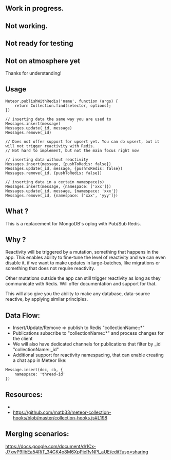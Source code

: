 ## Work in progress. 
## Not working.
## Not ready for testing
## Not on atmosphere yet

Thanks for understanding!

## Usage


```
Meteor.publishWithRedis('name', function (args) {
    return Collection.find(selector, options);
})
```

```
// inserting data the same way you are used to
Messages.insert(message)
Messages.update(_id, message)
Messages.remove(_id)

// Does not offer support for upsert yet. You can do upsert, but it will not trigger reactivity with Redis.
// Not hard to implement, but not the main focus right now

// inserting data without reactivity
Messages.insert(message, {pushToRedis: false})
Messages.update(_id, message, {pushToRedis: false})
Messages.remove(_id, {pushToRedis: false})

// inserting data in a certain namespace(s)
Messages.insert(message, {namespace: ['xxx']})
Messages.update(_id, message, {namespace: 'xxx'})
Messages.remove(_id, {namespace: ['xxx', 'yyy']})
```

## What ?

This is a replacement for MongoDB's oplog with Pub/Sub Redis.

## Why ?

Reactivity will be triggered by a mutation, something that happens in the app.
This enables ability to fine-tune the level of reactivity and we can even disable it, if we want to make updates in large-batches,
like migrations or something that does not require reactivity.

Other mutations outside the app can still trigger reactivity as long as they communicate with Redis. Will offer documentation and support for that.

This will also give you the ability to make any database, data-source reactive, by applying similar principles.

## Data Flow:

- Insert/Update/Remove => publish to Redis "collectionName::*"
- Publications subscribe to "collectionName::*" and process changes for the client
- We will also have dedicated channels for publications that filter by _id "collectionName::_id"
- Additional support for reactivity namespacing, that can enable creating a chat app in Meteor like:

```
Message.insert(doc, cb, {
    namespace: 'thread-id'
})

```

## Resources:
- 
- https://github.com/matb33/meteor-collection-hooks/blob/master/collection-hooks.js#L198

## Merging scenarios:

https://docs.google.com/document/d/1Cx-J7xwP9IlbEa54RiT_34GK4o8M6XpPieRvNPI_aUE/edit?usp=sharing
